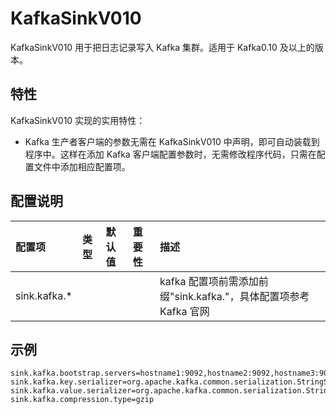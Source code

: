 # KafkaSinkV010

KafkaSinkV010 用于把日志记录写入 Kafka 集群。适用于 Kafka0.10 及以上的版本。


## 特性

KafkaSinkV010 实现的实用特性：
* Kafka 生产者客户端的参数无需在 KafkaSinkV010 中声明，即可自动装载到程序中。这样在添加 Kafka 客户端配置参数时，无需修改程序代码，只需在配置文件中添加相应配置项。


## 配置说明
| 配置项 | 类型 | 默认值 | 重要性 | 描述 |
| :--- | :--- | :--- | :--- | :--- |
| sink.kafka.* |  |  |  | kafka 配置项前需添加前缀"sink.kafka."，具体配置项参考 Kafka 官网 |


## 示例
```shell
sink.kafka.bootstrap.servers=hostname1:9092,hostname2:9092,hostname3:9092
sink.kafka.key.serializer=org.apache.kafka.common.serialization.StringSerializer
sink.kafka.value.serializer=org.apache.kafka.common.serialization.StringSerializer
sink.kafka.compression.type=gzip
```